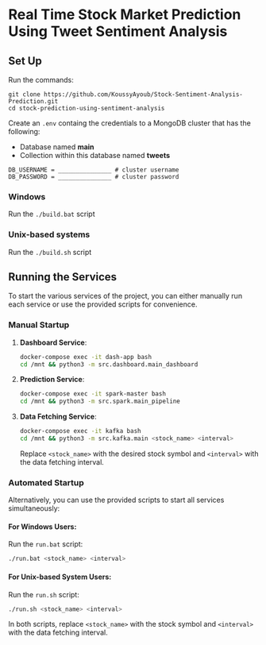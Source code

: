 # Real Time Stock Market Prediction Using Tweet Sentiment Analysis

## Set Up

Run the commands:

```
git clone https://github.com/KoussyAyoub/Stock-Sentiment-Analysis-Prediction.git
cd stock-prediction-using-sentiment-analysis
```

Create an `.env` containg the credentials to a MongoDB cluster that has the following:

- Database named **main**
- Collection within this database named **tweets**

```
DB_USERNAME = _______________ # cluster username
DB_PASSWORD = _______________ # cluster password
```

### Windows

Run the `./build.bat` script

### Unix-based systems

Run the `./build.sh` script

## Running the Services

To start the various services of the project, you can either manually run each service or use the provided scripts for convenience.

### Manual Startup

1. **Dashboard Service**:
   ```bash
   docker-compose exec -it dash-app bash
   cd /mnt && python3 -m src.dashboard.main_dashboard
   ```

2. **Prediction Service**:
   ```bash
   docker-compose exec -it spark-master bash
   cd /mnt && python3 -m src.spark.main_pipeline
   ```

3. **Data Fetching Service**:
   ```bash
   docker-compose exec -it kafka bash
   cd /mnt && python3 -m src.kafka.main <stock_name> <interval>
   ```
   Replace `<stock_name>` with the desired stock symbol and `<interval>` with the data fetching interval.

### Automated Startup

Alternatively, you can use the provided scripts to start all services simultaneously:

#### For Windows Users:

Run the `run.bat` script:

```bash
./run.bat <stock_name> <interval>
```

#### For Unix-based System Users:

Run the `run.sh` script:

```bash
./run.sh <stock_name> <interval>
```

In both scripts, replace `<stock_name>` with the stock symbol and `<interval>` with the data fetching interval.
